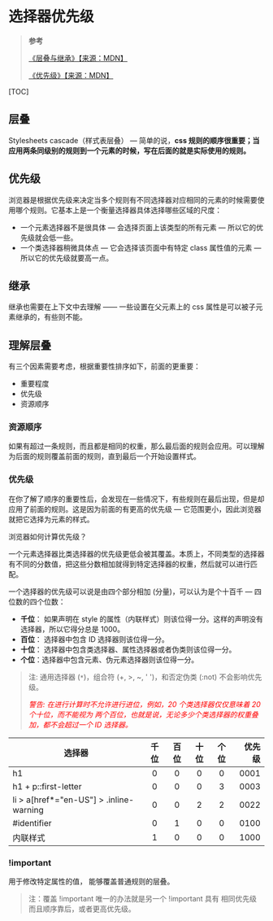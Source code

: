 # 选择器优先级

> **参考**
>
> [《层叠与继承》【来源：MDN】](https://developer.mozilla.org/zh-CN/docs/Learn/CSS/Building_blocks/Cascade_and_inheritance)
>
> [《优先级》【来源：MDN】](https://developer.mozilla.org/zh-CN/docs/Web/CSS/Specificity)

[TOC]

## 层叠

Stylesheets cascade（样式表层叠） — 简单的说，**css 规则的顺序很重要；当应用两条同级别的规则到一个元素的时候，写在后面的就是实际使用的规则。**

## 优先级

浏览器是根据优先级来决定当多个规则有不同选择器对应相同的元素的时候需要使用哪个规则。它基本上是一个衡量选择器具体选择哪些区域的尺度：

- 一个元素选择器不是很具体 — 会选择页面上该类型的所有元素 — 所以它的优先级就会低一些。
- 一个类选择器稍微具体点 — 它会选择该页面中有特定 class 属性值的元素 — 所以它的优先级就要高一点。

## 继承

继承也需要在上下文中去理解 —— 一些设置在父元素上的 css 属性是可以被子元素继承的，有些则不能。

## 理解层叠

有三个因素需要考虑，根据重要性排序如下，前面的更重要：

- 重要程度
- 优先级
- 资源顺序

### 资源顺序

如果有超过一条规则，而且都是相同的权重，那么最后面的规则会应用。可以理解为后面的规则覆盖前面的规则，直到最后一个开始设置样式。

### 优先级

在你了解了顺序的重要性后，会发现在一些情况下，有些规则在最后出现，但是却应用了前面的规则。这是因为前面的有更高的优先级 — 它范围更小，因此浏览器就把它选择为元素的样式。

浏览器如何计算优先级？

一个元素选择器比类选择器的优先级更低会被其覆盖。本质上，不同类型的选择器有不同的分数值，把这些分数相加就得到特定选择器的权重，然后就可以进行匹配。

一个选择器的优先级可以说是由四个部分相加 (分量)，可以认为是个十百千 — 四位数的四个位数：

- **千位**： 如果声明在 style 的属性（内联样式）则该位得一分。这样的声明没有选择器，所以它得分总是 1000。
- **百位**： 选择器中包含 ID 选择器则该位得一分。
- **十位**： 选择器中包含类选择器、属性选择器或者伪类则该位得一分。
- **个位**：选择器中包含元素、伪元素选择器则该位得一分。

> 注: 通用选择器 (`*`)，组合符 (+, >, ~, ' ')，和否定伪类 (:not) 不会影响优先级。
>
> <i style="color: red;">警告: 在进行计算时不允许进行进位，例如，20 个类选择器仅仅意味着 20 个十位，而不能视为 两个百位，也就是说，无论多少个类选择器的权重叠加，都不会超过一个 ID 选择器。</i>

| 选择器                                  | 千位 | 百位 | 十位 | 个位 | 优先级 |
| --------------------------------------- | :--: | :--: | :--: | :--: | -----: |
| h1                                      |  0   |  0   |  0   |  0   |   0001 |
| h1 + p::first-letter                    |  0   |  0   |  0   |  3   |   0003 |
| li > a[href*="en-US"] > .inline-warning |  0   |  0   |  2   |  2   |   0022 |
| #identifier                             |  0   |  1   |  0   |  0   |   0100 |
| 内联样式                                |  1   |  0   |  0   |  0   |   1000 |

### !important

用于修改特定属性的值， 能够覆盖普通规则的层叠。

> 注：覆盖 !important 唯一的办法就是另一个 !important 具有 相同优先级 而且顺序靠后，或者更高优先级。
